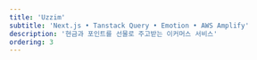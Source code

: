 ```yaml
---
title: 'Uzzim'
subtitle: 'Next.js • Tanstack Query • Emotion • AWS Amplify'
description: '현금과 포인트를 선물로 주고받는 이커머스 서비스'
ordering: 3
---
```

